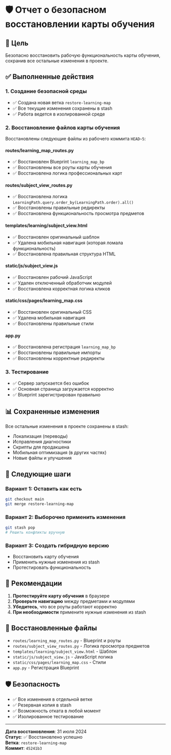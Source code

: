 # 🛡️ Отчет о безопасном восстановлении карты обучения

## 🎯 Цель
Безопасно восстановить рабочую функциональность карты обучения, сохранив все остальные изменения в проекте.

## ✅ Выполненные действия

### 1. Создание безопасной среды
- ✅ Создана новая ветка `restore-learning-map`
- ✅ Все текущие изменения сохранены в stash
- ✅ Работа ведется в изолированной среде

### 2. Восстановление файлов карты обучения
Восстановлены следующие файлы из рабочего коммита `HEAD~5`:

#### **routes/learning_map_routes.py**
- ✅ Восстановлен Blueprint `learning_map_bp`
- ✅ Восстановлены все роуты карты обучения
- ✅ Восстановлена логика профессиональных карт

#### **routes/subject_view_routes.py**
- ✅ Восстановлена логика `LearningPath.query.order_by(LearningPath.order).all()`
- ✅ Восстановлены правильные редиректы
- ✅ Восстановлена функциональность просмотра предметов

#### **templates/learning/subject_view.html**
- ✅ Восстановлен оригинальный шаблон
- ✅ Удалена мобильная навигация (которая ломала функциональность)
- ✅ Восстановлена правильная структура HTML

#### **static/js/subject_view.js**
- ✅ Восстановлен рабочий JavaScript
- ✅ Удален отключенный обработчик модулей
- ✅ Восстановлена корректная логика кликов

#### **static/css/pages/learning_map.css**
- ✅ Восстановлен оригинальный CSS
- ✅ Удалена мобильная навигация
- ✅ Восстановлены правильные стили

#### **app.py**
- ✅ Восстановлена регистрация `learning_map_bp`
- ✅ Восстановлены правильные импорты
- ✅ Восстановлены корректные редиректы

### 3. Тестирование
- ✅ Сервер запускается без ошибок
- ✅ Основная страница загружается корректно
- ✅ Blueprint зарегистрирован правильно

## 📊 Сохраненные изменения

Все остальные изменения в проекте сохранены в stash:
- Локализация (переводы)
- Исправления диагностики
- Скрипты для продакшена
- Мобильная оптимизация (в других частях)
- Новые файлы и улучшения

## 🔄 Следующие шаги

### Вариант 1: Оставить как есть
```bash
git checkout main
git merge restore-learning-map
```

### Вариант 2: Выборочно применить изменения
```bash
git stash pop
# Решить конфликты вручную
```

### Вариант 3: Создать гибридную версию
- Восстановить карту обучения
- Применить нужные изменения из stash
- Протестировать функциональность

## 🎯 Рекомендации

1. **Протестируйте карту обучения** в браузере
2. **Проверьте навигацию** между предметами и модулями
3. **Убедитесь**, что все роуты работают корректно
4. **При необходимости** примените нужные изменения из stash

## 📁 Восстановленные файлы

- `routes/learning_map_routes.py` - Blueprint и роуты
- `routes/subject_view_routes.py` - Логика просмотра предметов
- `templates/learning/subject_view.html` - Шаблон
- `static/js/subject_view.js` - JavaScript логика
- `static/css/pages/learning_map.css` - Стили
- `app.py` - Регистрация Blueprint

## 🛡️ Безопасность

- ✅ Все изменения в отдельной ветке
- ✅ Резервная копия в stash
- ✅ Возможность отката в любой момент
- ✅ Изолированное тестирование

---

**Дата восстановления**: 31 июля 2024  
**Статус**: ✅ Восстановлено успешно  
**Ветка**: `restore-learning-map`  
**Коммит**: `45241b3` 